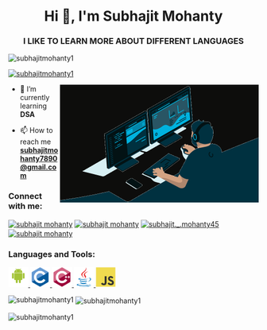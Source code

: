 <h1 align="center">Hi 👋, I'm Subhajit Mohanty</h1>
<h3 align="center">I LIKE TO LEARN MORE ABOUT DIFFERENT LANGUAGES</h3>

<p align="left"> <img src="https://komarev.com/ghpvc/?username=subhajitmohanty1&label=Profile%20views&color=0e75b6&style=flat" alt="subhajitmohanty1" /> </p>

<p align="left"> <a href="https://github.com/ryo-ma/github-profile-trophy"><img src="https://github-profile-trophy.vercel.app/?username=subhajitmohanty1" alt="subhajitmohanty1" /></a> </p>
<img align="right" alt="Coding" width="400" src="https://raw.githubusercontent.com/Potential17/Potential17/master/user%20(2).gif">
 

- 🌱 I’m currently learning **DSA**

- 📫 How to reach me **subhajitmohanty7890@gmail.com**

<h3 align="left">Connect with me:</h3>
<p align="left">
<a href="https://twitter.com/subhajit mohanty" target="blank"><img align="center" src="https://raw.githubusercontent.com/rahuldkjain/github-profile-readme-generator/master/src/images/icons/Social/twitter.svg" alt="subhajit mohanty" height="30" width="40" /></a>
<a href="https://linkedin.com/in/subhajit mohanty" target="blank"><img align="center" src="https://raw.githubusercontent.com/rahuldkjain/github-profile-readme-generator/master/src/images/icons/Social/linked-in-alt.svg" alt="subhajit mohanty" height="30" width="40" /></a>
<a href="https://instagram.com/subhajit._.mohanty45" target="blank"><img align="center" src="https://raw.githubusercontent.com/rahuldkjain/github-profile-readme-generator/master/src/images/icons/Social/instagram.svg" alt="subhajit._.mohanty45" height="30" width="40" /></a>
<a href="https://www.hackerrank.com/subhajit mohanty" target="blank"><img align="center" src="https://raw.githubusercontent.com/rahuldkjain/github-profile-readme-generator/master/src/images/icons/Social/hackerrank.svg" alt="subhajit mohanty" height="30" width="40" /></a>
</p>

<h3 align="left">Languages and Tools:</h3>
<p align="left"> <a href="https://developer.android.com" target="_blank" rel="noreferrer"> <img src="https://raw.githubusercontent.com/devicons/devicon/master/icons/android/android-original-wordmark.svg" alt="android" width="40" height="40"/> </a> <a href="https://www.cprogramming.com/" target="_blank" rel="noreferrer"> <img src="https://raw.githubusercontent.com/devicons/devicon/master/icons/c/c-original.svg" alt="c" width="40" height="40"/> </a> <a href="https://www.w3schools.com/cpp/" target="_blank" rel="noreferrer"> <img src="https://raw.githubusercontent.com/devicons/devicon/master/icons/cplusplus/cplusplus-original.svg" alt="cplusplus" width="40" height="40"/> </a> <a href="https://www.java.com" target="_blank" rel="noreferrer"> <img src="https://raw.githubusercontent.com/devicons/devicon/master/icons/java/java-original.svg" alt="java" width="40" height="40"/> </a> <a href="https://developer.mozilla.org/en-US/docs/Web/JavaScript" target="_blank" rel="noreferrer"> <img src="https://raw.githubusercontent.com/devicons/devicon/master/icons/javascript/javascript-original.svg" alt="javascript" width="40" height="40"/> </a> </p>

<p><img align="left" src="https://github-readme-stats.vercel.app/api/top-langs?username=subhajitmohanty1&show_icons=true&locale=en&layout=compact" alt="subhajitmohanty1" /></p>

<p>&nbsp;<img align="center" src="https://github-readme-stats.vercel.app/api?username=subhajitmohanty1&show_icons=true&locale=en" alt="subhajitmohanty1" /></p>

<p><img align="center" src="https://github-readme-streak-stats.herokuapp.com/?user=subhajitmohanty1&" alt="subhajitmohanty1" /></p>
